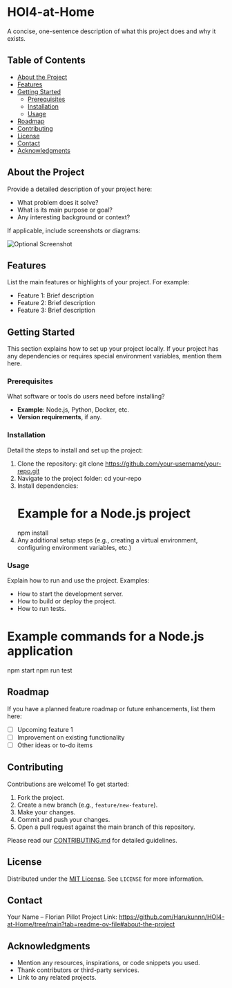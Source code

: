 # HOI4-at-Home
A concise, one-sentence description of what this project does and why it exists.

## Table of Contents

- [About the Project](#about-the-project)
- [Features](#features)
- [Getting Started](#getting-started)
  - [Prerequisites](#prerequisites)
  - [Installation](#installation)
  - [Usage](#usage)
- [Roadmap](#roadmap)
- [Contributing](#contributing)
- [License](#license)
- [Contact](#contact)
- [Acknowledgments](#acknowledgments)

## About the Project

Provide a detailed description of your project here: 
- What problem does it solve?
- What is its main purpose or goal?
- Any interesting background or context?

If applicable, include screenshots or diagrams:

![Optional Screenshot](link-to-image)

## Features

List the main features or highlights of your project. For example:
- Feature 1: Brief description
- Feature 2: Brief description
- Feature 3: Brief description

## Getting Started

This section explains how to set up your project locally. If your project has any dependencies or requires special environment variables, mention them here.

### Prerequisites

What software or tools do users need before installing?
- **Example**: Node.js, Python, Docker, etc.
- **Version requirements**, if any.

### Installation

Detail the steps to install and set up the project:
1. Clone the repository:
   git clone https://github.com/your-username/your-repo.git
2. Navigate to the project folder:
   cd your-repo
3. Install dependencies:
   # Example for a Node.js project
   npm install
4. Any additional setup steps (e.g., creating a virtual environment, configuring environment variables, etc.)

### Usage

Explain how to run and use the project. Examples:
- How to start the development server.
- How to build or deploy the project.
- How to run tests.

# Example commands for a Node.js application
npm start
npm run test

## Roadmap

If you have a planned feature roadmap or future enhancements, list them here:
- [ ] Upcoming feature 1
- [ ] Improvement on existing functionality
- [ ] Other ideas or to-do items

## Contributing

Contributions are welcome! To get started:
1. Fork the project.
2. Create a new branch (e.g., `feature/new-feature`).
3. Make your changes.
4. Commit and push your changes.
5. Open a pull request against the main branch of this repository.

Please read our [CONTRIBUTING.md](link-to-contributing-doc) for detailed guidelines.

## License

Distributed under the [MIT License](LICENSE). See `LICENSE` for more information.

## Contact

Your Name – Florian Pillot
Project Link: https://github.com/Harukunnn/HOI4-at-Home/tree/main?tab=readme-ov-file#about-the-project

## Acknowledgments

- Mention any resources, inspirations, or code snippets you used.
- Thank contributors or third-party services.
- Link to any related projects.
